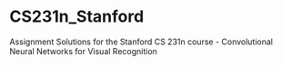 # CS231n_Stanford
Assignment Solutions for the Stanford CS 231n course - Convolutional Neural Networks for Visual Recognition

